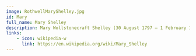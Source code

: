 ```yaml
---
image: RothwellMaryShelley.jpg
id: Mary
full_name: Mary Shelley
description: Mary Wollstonecraft Shelley (30 August 1797 – 1 February 1851) was an English novelist who wrote the Gothic novel Frankenstein; or, The Modern Prometheus (1818). She also edited and promoted the works of her husband, the Romantic poet and philosopher Percy Bysshe Shelley. Her father was the political philosopher William Godwin and her mother was the philosopher and feminist Mary Wollstonecraft. 
links: 
    - icon: wikipedia-w
      link: https://en.wikipedia.org/wiki/Mary_Shelley
---
```



